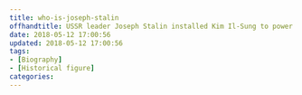 ```yaml
---
title: who-is-joseph-stalin
offhandtitle: USSR leader Joseph Stalin installed Kim Il-Sung to power in the North
date: 2018-05-12 17:00:56
updated: 2018-05-12 17:00:56
tags:
- [Biography]
- [Historical figure]
categories:
---
```

